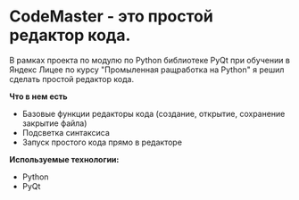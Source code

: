 # CodeMaster - это простой редактор кода.
В рамках проекта по модулю по Python библиотеке PyQt при обучении в Яндекс Лицее по курсу "Промыленная ращработка на Python" я решил сделать простой редактор кода.

**Что в нем есть**
- Базовые функции редакторы кода (создание, открытие, сохранение закрытие файла)
- Подсветка синтаксиса
- Запуск простого кода прямо в редакторе

**Используемые технологии:**
- Python
- PyQt
